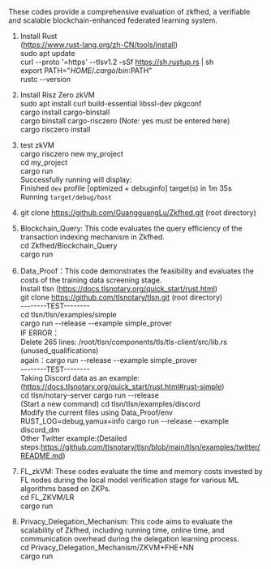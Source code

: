 These codes provide a comprehensive evaluation of zkfhed,  a verifiable and scalable blockchain-enhanced federated learning system.

1. Install Rust  
(https://www.rust-lang.org/zh-CN/tools/install)  
sudo apt update  
curl --proto '=https' --tlsv1.2 -sSf https://sh.rustup.rs | sh  
export PATH="$HOME/.cargo/bin:$PATH"  
rustc --version  

2. Install Risz Zero zkVM  
sudo apt install curl build-essential libssl-dev pkgconf  
cargo install cargo-binstall  
cargo binstall cargo-risczero    (Note: yes must be entered here)    
cargo risczero install  
 
4. test zkVM  
cargo risczero new my_project  
cd my_project  
cargo run  
Successfully running will display:    
    Finished `dev` profile [optimized + debuginfo] target(s) in 1m 35s  
    Running `target/debug/host`  

5. git clone https://github.com/GuangguangLu/Zkfhed.git  (root directory)  

6. Blockchain_Query: This code evaluates the query efficiency of the transaction indexing mechanism in Zkfhed.  
cd Zkfhed/Blockchain_Query  
cargo run

7. Data_Proof：This code demonstrates the feasibility and evaluates the costs of the training data screening stage.  
Install tlsn (https://docs.tlsnotary.org/quick_start/rust.html)     
git clone https://github.com/tlsnotary/tlsn.git  (root directory)  
--------TEST--------  
cd tlsn/tlsn/examples/simple  
cargo run --release --example simple_prover  
IF ERROR：  
Delete 265 lines: /root/tlsn/components/tls/tls-client/src/lib.rs  (unused_qualifications)  
again：cargo run --release --example simple_prover  
--------TEST--------  
Taking Discord data as an example:(https://docs.tlsnotary.org/quick_start/rust.html#rust-simple)  
cd tlsn/notary-server
cargo run --release  
(Start a new command)
cd tlsn/tlsn/examples/discord  
Modify the current <env> files using Data_Proof/env  
RUST_LOG=debug,yamux=info cargo run --release --example discord_dm  
Other Twitter example:(Detailed steps:https://github.com/tlsnotary/tlsn/blob/main/tlsn/examples/twitter/README.md)  

4. FL_zkVM: These codes evaluate the time and memory costs invested by FL nodes during the local model verification stage for various ML algorithms based on ZKPs.  
cd FL_ZKVM/LR  
cargo run

6. Privacy_Delegation_Mechanism: This code aims to evaluate the scalability of Zkfhed, including running time, online time, and communication overhead during the delegation learning process.  
cd Privacy_Delegation_Mechanism/ZKVM+FHE+NN  
cargo run


